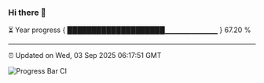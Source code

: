 ### Hi there 👋

⏳ Year progress { ████████████████████▁▁▁▁▁▁▁▁▁▁ } 67.20 %

---

⏰ Updated on Wed, 03 Sep 2025 06:17:51 GMT

![Progress Bar CI](https://github.com/code-lakshay/GitHub-Actions-Demo/workflows/Progress%20Bar%20CI/badge.svg)
